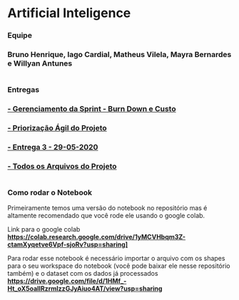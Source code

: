 # Artificial Inteligence

### Equipe

### Bruno Henrique, Iago Cardial, Matheus Vilela, Mayra Bernardes e Willyan Antunes
#

### Entregas
### [- Gerenciamento da Sprint - Burn Down e Custo](https://drive.google.com/open?id=18nxotizbgWOUV79GEEmgSKg7JJiXPh1RW-djI0H_5po)

### [- Priorização Ágil do Projeto](https://drive.google.com/open?id=1fPgkGqo3wlhHqdagS5zdr_9R37E_ryQD)

### [- Entrega 3 - 29-05-2020](https://drive.google.com/drive/folders/1T9M7tOpUUz0_yKG-bx7DxeZ2GFKUhSbj?usp=sharing)

### [- Todos os Arquivos do Projeto](https://drive.google.com/open?id=1VwCP69CIkUA82ie0dcBAwo4NLiBk8iC7)
#

### Como rodar o Notebook

Primeiramente temos uma versão do notebook no repositório mas é altamente recomendado que você rode ele usando o google colab.

Link para o google colab
__https://colab.research.google.com/drive/1yMCVHbqm3Z-ctamXyqetve6Vpf-sjoRv?usp=sharing]__

Para rodar esse notebook é necessário importar o arquivo com os shapes para o seu workspace do notebook (você pode baixar ele nesse repositório também) e o dataset com os dados já processados
__https://drive.google.com/file/d/1HMf_-Ht_oX5oalIRzrmlzzGJyAiuo4AT/view?usp=sharing__

